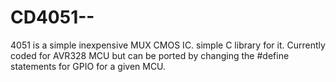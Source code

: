 # CD4051--
4051 is a simple inexpensive MUX CMOS IC. simple C library for it. 
Currently coded for AVR328 MCU but can be ported by changing
the #define statements for GPIO for a given MCU.
